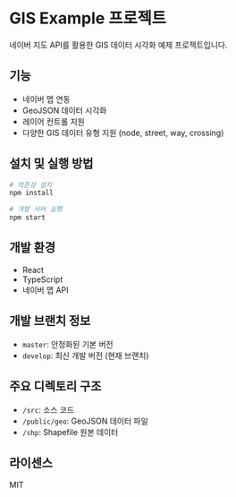 # GIS Example 프로젝트

네이버 지도 API를 활용한 GIS 데이터 시각화 예제 프로젝트입니다.

## 기능
- 네이버 맵 연동
- GeoJSON 데이터 시각화
- 레이어 컨트롤 지원
- 다양한 GIS 데이터 유형 지원 (node, street, way, crossing)

## 설치 및 실행 방법

```bash
# 의존성 설치
npm install

# 개발 서버 실행
npm start
```

## 개발 환경
- React
- TypeScript
- 네이버 맵 API

## 개발 브랜치 정보
- `master`: 안정화된 기본 버전
- `develop`: 최신 개발 버전 (현재 브랜치)

## 주요 디렉토리 구조
- `/src`: 소스 코드
- `/public/geo`: GeoJSON 데이터 파일
- `/shp`: Shapefile 원본 데이터

## 라이센스
MIT 